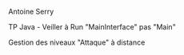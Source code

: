 Antoine Serry

TP Java - Veiller à Run "MainInterface" pas "Main"

Gestion des niveaux
"Attaque" à distance
